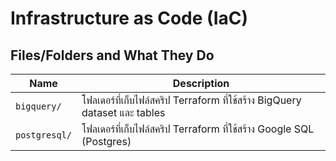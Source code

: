 # Infrastructure as Code (IaC)

## Files/Folders and What They Do

| Name | Description |
| - | - |
| `bigquery/` | โฟลเดอร์ที่เก็บไฟล์สคริป Terraform ที่ใช้สร้าง BigQuery dataset และ tables |
| `postgresql/` | โฟลเดอร์ที่เก็บไฟล์สคริป Terraform ที่ใช้สร้าง Google SQL (Postgres) |